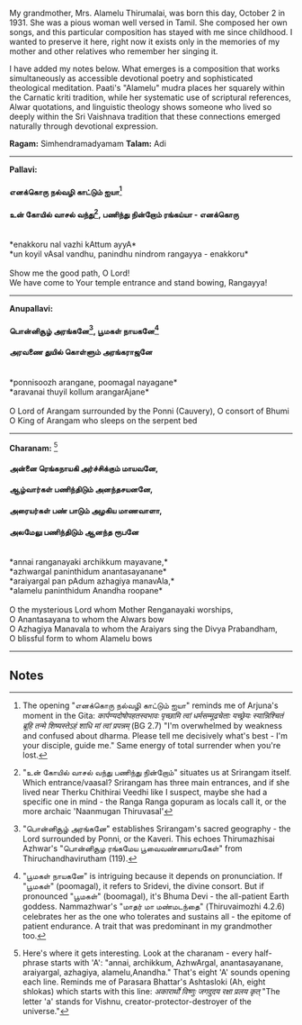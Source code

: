 
My grandmother, Mrs. Alamelu Thirumalai, was born this day, October 2 in 1931. She was a pious woman well versed in Tamil. She composed her own songs, and this particular composition has stayed with me since childhood. I wanted to preserve it here, right now it exists only in the memories of my mother and other relatives who remember her singing it.

I have added my notes below. What emerges is a composition that works simultaneously as accessible devotional poetry and sophisticated theological meditation. Paati's "Alamelu" mudra places her squarely within the Carnatic kriti tradition, while her systematic use of scriptural references, Alwar quotations, and linguistic theology shows someone who lived so deeply within the Sri Vaishnava tradition that these connections emerged naturally through devotional expression. 

**Ragam:** Simhendramadyamam
**Talam:** Adi

---

**Pallavi:**

#### எனக்கொரு நல்வழி காட்டும் ஐயா[^1]<br>
#### உன் கோயில் வாசல் வந்து[^2], பணிந்து நின்றோம் ரங்கய்யா - எனக்கொரு<br>
<br>
*enakkoru nal vazhi kAttum ayyA*<br>
*un koyil vAsal vandhu, panindhu nindrom rangayya - enakkoru*<br>
<br>
Show me the good path, O Lord!<br>
We have come to Your temple entrance and stand bowing, Rangayya!<br>

---

**Anupallavi:**

#### பொன்னிசூழ் அரங்கனே[^3], பூமகள் நாயகனே[^4]<br>
#### அரவணை துயில் கொள்ளும் அரங்கராஜனே<br>
<br>
*ponnisoozh arangane, poomagal nayagane*<br>
*aravanai thuyil kollum arangarAjane*<br>
<br>
O Lord of Arangam surrounded by the Ponni (Cauvery), O consort of Bhumi<br>
O King of Arangam who sleeps on the serpent bed<br>

---

**Charanam:** [^5]

#### அன்னை ரெங்கநாயகி அர்ச்சிக்கும் மாயவனே,<br>
#### ஆழ்வார்கள் பணிந்திடும் அனந்தசயனனே,<br>
#### அரையர்கள் பண் பாடும் அழகிய மாணவாளா,<br>
#### அலமேலு பணிந்திடும் ஆனந்த ரூபனே<br>
<br>
*annai ranganayaki archikkum mayavane,*<br>
*azhwargal paninthidum anantasayanane*<br>
*araiyargal pan pAdum azhagiya manavAla,*<br>
*alamelu paninthidum Anandha roopane*<br>
<br>
O the mysterious Lord whom Mother Renganayaki worships,<br>
O Anantasayana to whom the Alwars bow<br>
O Azhagiya Manavala to whom the Araiyars sing the Divya Prabandham,<br>
O blissful form to whom Alamelu bows<br>

---

## Notes


[^1]: The opening "எனக்கொரு நல்வழி காட்டும் ஐயா" reminds me of Arjuna's moment in the Gita:
*कार्पण्यदोषोपहतस्वभावः पृच्छामि त्वां धर्मसम्मूढचेताः*
*यच्छ्रेयः स्यान्निश्चितं ब्रूहि तन्मे शिष्यस्तेऽहं शाधि मां त्वां प्रपन्नम्* (BG 2.7)
"I'm overwhelmed by weakness and confused about dharma. Please tell me decisively what's best - I'm your disciple, guide me." Same energy of total surrender when you're lost.

[^2]: "உன் கோயில் வாசல் வந்து பணிந்து நின்றோம்" situates us at Srirangam itself. Which entrance/vaasal? Srirangam has three main entrances, and if she lived near Therku Chithirai Veedhi like I suspect, maybe she had a specific one in mind - the Ranga Ranga gopuram as locals call it, or the more archaic 'Naanmugan Thiruvasal'

[^3]: "பொன்னிசூழ் அரங்கனே" establishes Srirangam's sacred geography - the Lord surrounded by Ponni, or the Kaveri. This echoes Thirumazhisai Azhwar's "பொன்னிசூழ ரங்கமேய பூவைவண்ணமாயகேள்" from Thiruchandhavirutham (119).

[^4]: "பூமகள் நாயகனே" is intriguing because it depends on pronunciation. If "பூமகள்" (poomagal), it refers to Sridevi, the divine consort. But if pronounced "பூமகள்" (boomagal), it's Bhuma Devi - the all-patient Earth goddess. Nammazhwar's "மாதர் மா மண்மடந்தை" (Thiruvaimozhi 4.2.6) celebrates her as the one who tolerates and sustains all - the epitome of patient endurance. A trait that was predominant in my grandmother too.

[^5]: Here's where it gets interesting. Look at the charanam - every half-phrase starts with 'A': "annai, archikkum, AzhwArgal, anantasayanane, araiyargal, azhagiya, alamelu,Anandha." That's eight 'A' sounds opening each line. Reminds me of Parasara Bhattar's Ashtasloki (Ah, eight shlokas) which starts with this line:
*अकारार्थो विष्णुः जगदुदय रक्षा प्रलय कृत्*
"The letter 'a' stands for Vishnu, creator-protector-destroyer of the universe."

[^6]: The Araiyars are the hereditaty temple musicians of Sri Rangam. These families have been carrying the Divya Prabandham tradition at Srirangam for over a thousand years.

[^7]: "Alamelu" is her mudra. Now, Alamelumanga is the consort of Srinivasa of Thiruvengadam (Tirupati), not Srirangam's. But here's the thing - Thirumangai Azhwar's "வெருவாதாள் வாய்வெருவி வேங்கடமே வேங்கடமே எங்கின்றாளால்" shows how even when singing about Srirangam, the heart can yearn for Venkatam in nayika bhavam. Similarly, paati sees Alamelumanga in Sri Ranganachiyar - the same divine principle appearing in different places.

[^8]: "ஆனந்த ரூபனே" echoes Adi Shankaracharya's Ranganathashtakam, which opens with "ānandha rūpe."
